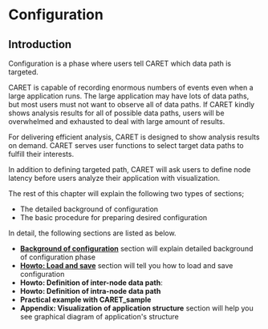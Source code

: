 # Configuration

## Introduction

Configuration is a phase where users tell CARET which data path is targeted.

CARET is capable of recording enormous numbers of events even when a large application runs. The large application may have lots of data paths, but most users must not want to observe all of data paths. If CARET kindly shows analysis results for all of possible data paths, users will be overwhelmed and exhausted to deal with large amount of results.  

For delivering efficient analysis, CARET is designed to show analysis results on demand. CARET serves user functions to select target data paths to fulfill their interests.

In addition to defining targeted path, CARET will ask users to define node latency before users analyze their application with visualization.

The rest of this chapter will explain the following two types of sections;

- The detailed background of configuration
- The basic procedure for preparing desired configuration


In detail, the following sections are listed as below.

- [**Background of configuration**](./background.md) section will explain detailed background of configuration phase
- [**Howto: Load and save**](./create_and_verify_architecture.md) section will tell you how to load and save configuration
- **Howto: Definition of inter-node data path**:
- **Howto: Definition of intra-node data path**
- **Practical example with CARET_sample**
- **Appendix: Visualization of application structure** section will help you see graphical diagram of application's structure
